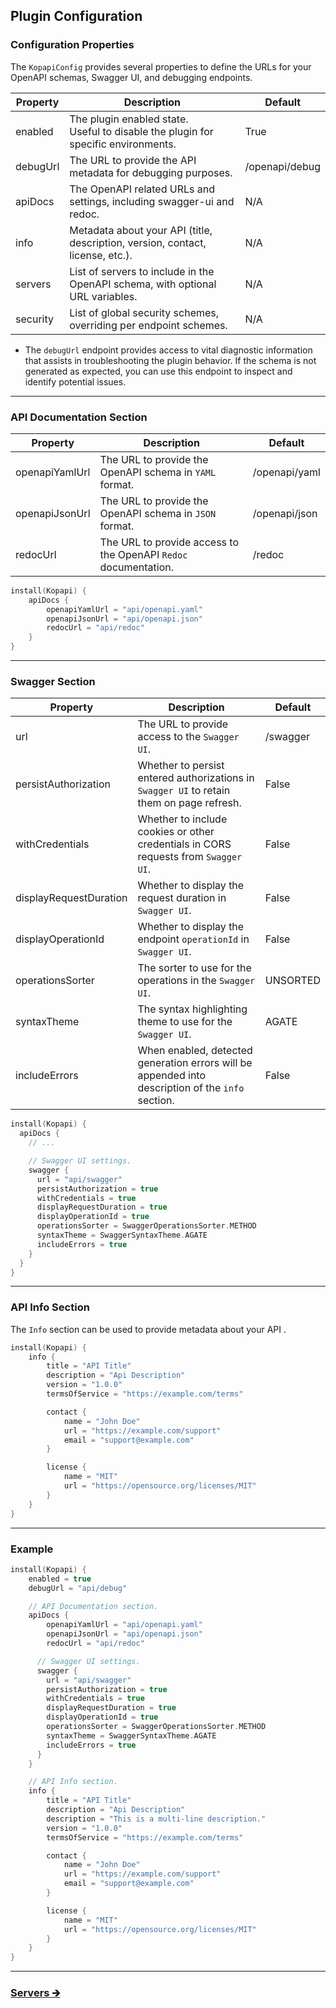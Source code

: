 ## Plugin Configuration

### Configuration Properties

The `KopapiConfig` provides several properties to define the URLs for your OpenAPI schemas, Swagger UI, and debugging endpoints.

| Property | Description                                                                           | Default        |
|----------|---------------------------------------------------------------------------------------|----------------|
| enabled  | The plugin enabled state.<br/>Useful to disable the plugin for specific environments. | True           |
| debugUrl | The URL to provide the API metadata for debugging purposes.                           | /openapi/debug |
| apiDocs  | The OpenAPI related URLs and settings, including swagger-ui and redoc.                | N/A            |
| info     | Metadata about your API (title, description, version, contact, license, etc.).        | N/A            |
| servers  | List of servers to include in the OpenAPI schema, with optional URL variables.        | N/A            |
| security | List of global security schemes, overriding per endpoint schemes.                     | N/A            |

- The `debugUrl` endpoint provides access to vital diagnostic information that assists in troubleshooting the plugin behavior.
  If the schema is not generated as expected, you can use this endpoint to inspect and identify potential issues.

---

### API Documentation Section

| Property       | Description                                                     | Default       |
|----------------|-----------------------------------------------------------------|---------------|
| openapiYamlUrl | The URL to provide the OpenAPI schema in `YAML` format.         | /openapi/yaml |
| openapiJsonUrl | The URL to provide the OpenAPI schema in `JSON` format.         | /openapi/json |
| redocUrl       | The URL to provide access to the OpenAPI `Redoc` documentation. | /redoc        |

```kotlin
install(Kopapi) {
    apiDocs {
        openapiYamlUrl = "api/openapi.yaml"
        openapiJsonUrl = "api/openapi.json"
        redocUrl = "api/redoc"
    }
}
```

---

### Swagger Section

| Property               | Description                                                                                       | Default  |
|------------------------|---------------------------------------------------------------------------------------------------|----------|
| url                    | The URL to provide access to the `Swagger UI`.                                                    | /swagger |
| persistAuthorization   | Whether to persist entered authorizations in `Swagger UI` to retain them on page refresh.         | False    |
| withCredentials        | Whether to include cookies or other credentials in CORS requests from `Swagger UI`.               | False    |
| displayRequestDuration | Whether to display the request duration in `Swagger UI`.                                          | False    |
| displayOperationId     | Whether to display the endpoint `operationId` in `Swagger UI`.                                    | False    |
| operationsSorter       | The sorter to use for the operations in the `Swagger UI`.                                         | UNSORTED |
| syntaxTheme            | The syntax highlighting theme to use for the `Swagger UI`.                                        | AGATE    |
| includeErrors          | When enabled, detected generation errors will be appended into description of the `info` section. | False    |

```kotlin
install(Kopapi) {
  apiDocs {
    // ...

    // Swagger UI settings.
    swagger {
      url = "api/swagger"
      persistAuthorization = true
      withCredentials = true
      displayRequestDuration = true
      displayOperationId = true
      operationsSorter = SwaggerOperationsSorter.METHOD
      syntaxTheme = SwaggerSyntaxTheme.AGATE
      includeErrors = true
    }
  }
}
```

---

### API Info Section

The `Info` section can be used to provide metadata about your API .

```kotlin
install(Kopapi) {
    info {
        title = "API Title"
        description = "Api Description"
        version = "1.0.0"
        termsOfService = "https://example.com/terms"

        contact {
            name = "John Doe"
            url = "https://example.com/support"
            email = "support@example.com"
        }

        license {
            name = "MIT"
            url = "https://opensource.org/licenses/MIT"
        }
    }
}
```

---

### Example

```kotlin
install(Kopapi) {
    enabled = true
    debugUrl = "api/debug"

    // API Documentation section.
    apiDocs {
        openapiYamlUrl = "api/openapi.yaml"
        openapiJsonUrl = "api/openapi.json"
        redocUrl = "api/redoc"

      // Swagger UI settings.
      swagger {
        url = "api/swagger"
        persistAuthorization = true
        withCredentials = true
        displayRequestDuration = true
        displayOperationId = true
        operationsSorter = SwaggerOperationsSorter.METHOD
        syntaxTheme = SwaggerSyntaxTheme.AGATE
        includeErrors = true
      }
    }

    // API Info section.
    info {
        title = "API Title"
        description = "Api Description"
        description = "This is a multi-line description."
        version = "1.0.0"
        termsOfService = "https://example.com/terms"

        contact {
            name = "John Doe"
            url = "https://example.com/support"
            email = "support@example.com"
        }

        license {
            name = "MIT"
            url = "https://opensource.org/licenses/MIT"
        }
    }
}
```

--- 

### [Servers 🡲](02-servers.md)
